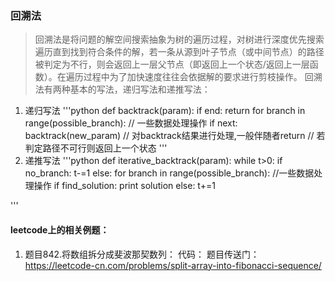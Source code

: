 ### 回溯法
> 回溯法是将问题的解空间搜索抽象为树的遍历过程，对树进行深度优先搜索遍历直到找到符合条件的解，若一条从源到叶子节点（或中间节点）的路径被判定为不行，则会返回上一层父节点（即返回上一个状态/返回上一层函数）。在遍历过程中为了加快速度往往会依据解的要求进行剪枝操作。
回溯法有两种基本的写法，递归写法和递推写法：
1. 递归写法
'''python
def backtrack(param):
	if end:
		return
	for branch in range(possible_branch):
		// 一些数据处理操作
		if next:
			backtrack(new_param)
			// 对backtrack结果进行处理,一般伴随者return
			// 若判定路径不可行则返回上一个状态
'''
2. 递推写法
'''python
def iterative_backtrack(param):
	while t>0:
		if no_branch:
			t-=1
		else:
			for branch in range(possible_branch):
				//一些数据处理操作
				if find_solution:
					print solution
				else:
					t+=1

'''

#### leetcode上的相关例题：
1. 题目842.将数组拆分成斐波那契数列：
代码：
题目传送门：https://leetcode-cn.com/problems/split-array-into-fibonacci-sequence/

